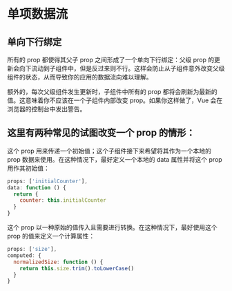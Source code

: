 <!--
 * @Description: In User Settings Edit
 * @Author: your name
 * @Date: 2019-09-18 15:56:30
 * @LastEditTime: 2019-09-18 16:05:05
 * @LastEditors: Please set LastEditors
 -->
# 单项数据流

## 单向下行绑定
所有的 prop 都使得其父子 prop 之间形成了一个单向下行绑定：父级 prop 的更新会向下流动到子组件中，但是反过来则不行。这样会防止从子组件意外改变父级组件的状态，从而导致你的应用的数据流向难以理解。  

额外的，每次父级组件发生更新时，子组件中所有的 prop 都将会刷新为最新的值。这意味着你不应该在一个子组件内部改变 prop。如果你这样做了，Vue 会在浏览器的控制台中发出警告。  

## 这里有两种常见的试图改变一个 prop 的情形：  

这个 prop 用来传递一个初始值；这个子组件接下来希望将其作为一个本地的 prop 数据来使用。在这种情况下，最好定义一个本地的 data 属性并将这个 prop 用作其初始值：  

```javascript
props: ['initialCounter'],
data: function () {
  return {
    counter: this.initialCounter
  }
}
```
这个 prop 以一种原始的值传入且需要进行转换。在这种情况下，最好使用这个 prop 的值来定义一个计算属性：  

```javascript
props: ['size'],
computed: {
  normalizedSize: function () {
    return this.size.trim().toLowerCase()
  }
}
```